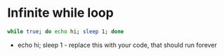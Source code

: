 # Infinite while loop

```bash
while true; do echo hi; sleep 1; done
```

- echo hi; sleep 1 - replace this with your code, that should run forever
